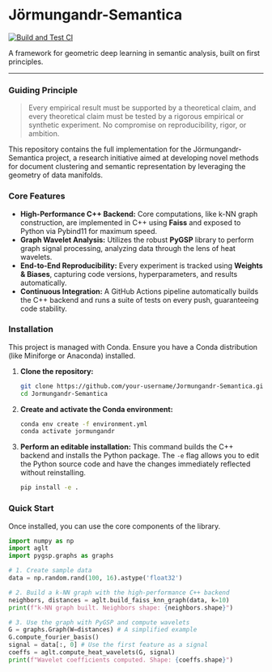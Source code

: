 # Jörmungandr-Semantica

[![Build and Test CI](https://github.com/your-username/Jormungandr-Semantica/actions/workflows/ci.yml/badge.svg)](https://github.com/your-username/Jormungandr-Semantica/actions/workflows/ci.yml)

A framework for geometric deep learning in semantic analysis, built on first principles.

---

### Guiding Principle

> Every empirical result must be supported by a theoretical claim, and every theoretical claim must be tested by a rigorous empirical or synthetic experiment. No compromise on reproducibility, rigor, or ambition.

This repository contains the full implementation for the Jörmungandr-Semantica project, a research initiative aimed at developing novel methods for document clustering and semantic representation by leveraging the geometry of data manifolds.

### Core Features

- **High-Performance C++ Backend:** Core computations, like k-NN graph construction, are implemented in C++ using **Faiss** and exposed to Python via Pybind11 for maximum speed.
- **Graph Wavelet Analysis:** Utilizes the robust **PyGSP** library to perform graph signal processing, analyzing data through the lens of heat wavelets.
- **End-to-End Reproducibility:** Every experiment is tracked using **Weights & Biases**, capturing code versions, hyperparameters, and results automatically.
- **Continuous Integration:** A GitHub Actions pipeline automatically builds the C++ backend and runs a suite of tests on every push, guaranteeing code stability.

### Installation

This project is managed with Conda. Ensure you have a Conda distribution (like Miniforge or Anaconda) installed.

1.  **Clone the repository:**

    ```bash
    git clone https://github.com/your-username/Jormungandr-Semantica.git
    cd Jormungandr-Semantica
    ```

2.  **Create and activate the Conda environment:**

    ```bash
    conda env create -f environment.yml
    conda activate jormungandr
    ```

3.  **Perform an editable installation:** This command builds the C++ backend and installs the Python package. The `-e` flag allows you to edit the Python source code and have the changes immediately reflected without reinstalling.
    ```bash
    pip install -e .
    ```

### Quick Start

Once installed, you can use the core components of the library.

```python
import numpy as np
import aglt
import pygsp.graphs as graphs

# 1. Create sample data
data = np.random.rand(100, 16).astype('float32')

# 2. Build a k-NN graph with the high-performance C++ backend
neighbors, distances = aglt.build_faiss_knn_graph(data, k=10)
print(f"k-NN graph built. Neighbors shape: {neighbors.shape}")

# 3. Use the graph with PyGSP and compute wavelets
G = graphs.Graph(W=distances) # A simplified example
G.compute_fourier_basis()
signal = data[:, 0] # Use the first feature as a signal
coeffs = aglt.compute_heat_wavelets(G, signal)
print(f"Wavelet coefficients computed. Shape: {coeffs.shape}")
```
